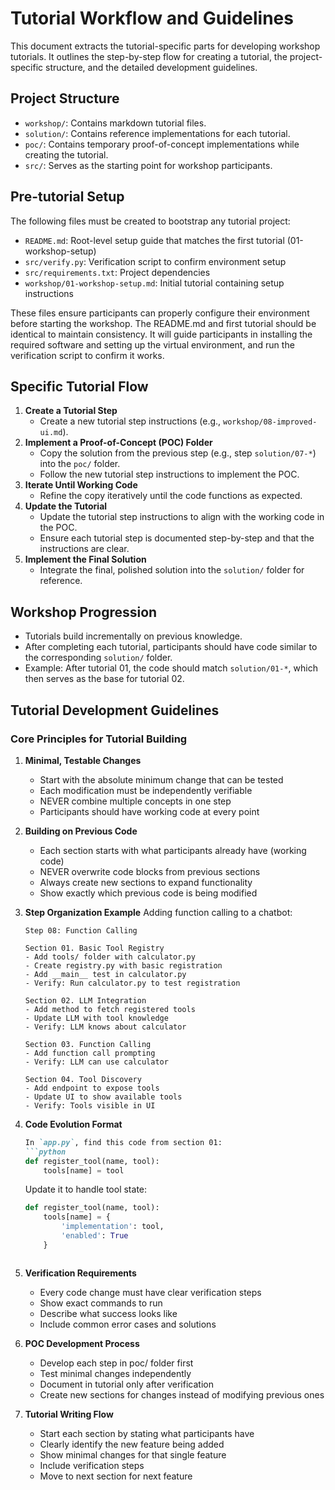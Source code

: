 # Tutorial Workflow and Guidelines

This document extracts the tutorial-specific parts for developing workshop tutorials. It outlines the step-by-step flow for creating a tutorial, the project-specific structure, and the detailed development guidelines.

## Project Structure

- `workshop/`: Contains markdown tutorial files.
- `solution/`: Contains reference implementations for each tutorial.
- `poc/`: Contains temporary proof-of-concept implementations while creating the tutorial.
- `src/`: Serves as the starting point for workshop participants.

## Pre-tutorial Setup

The following files must be created to bootstrap any tutorial project:

- `README.md`: Root-level setup guide that matches the first tutorial (01-workshop-setup)
- `src/verify.py`: Verification script to confirm environment setup
- `src/requirements.txt`: Project dependencies
- `workshop/01-workshop-setup.md`: Initial tutorial containing setup instructions

These files ensure participants can properly configure their environment before starting the workshop. The README.md and first tutorial should be identical to maintain consistency. It will guide participants in installing the required software and setting up the virtual environment, and run the verification script to confirm it works.

## Specific Tutorial Flow
1. **Create a Tutorial Step**
   - Create a new tutorial step instructions (e.g., `workshop/08-improved-ui.md`).
2. **Implement a Proof-of-Concept (POC) Folder**
   - Copy the solution from the previous step (e.g., step `solution/07-*`) into the `poc/` folder.
   - Follow the new tutorial step instructions to implement the POC.
3. **Iterate Until Working Code**
   - Refine the copy iteratively until the code functions as expected.
4. **Update the Tutorial**
   - Update the tutorial step instructions to align with the working code in the POC.
   - Ensure each tutorial step is documented step-by-step and that the instructions are clear.
5. **Implement the Final Solution**
   - Integrate the final, polished solution into the `solution/` folder for reference.

## Workshop Progression

- Tutorials build incrementally on previous knowledge.
- After completing each tutorial, participants should have code similar to the corresponding `solution/` folder.
- Example: After tutorial 01, the code should match `solution/01-*`, which then serves as the base for tutorial 02.

## Tutorial Development Guidelines

### Core Principles for Tutorial Building

1. **Minimal, Testable Changes**
   - Start with the absolute minimum change that can be tested
   - Each modification must be independently verifiable
   - NEVER combine multiple concepts in one step
   - Participants should have working code at every point

2. **Building on Previous Code**
   - Each section starts with what participants already have (working code)
   - NEVER overwrite code blocks from previous sections
   - Always create new sections to expand functionality
   - Show exactly which previous code is being modified

3. **Step Organization Example**
   Adding function calling to a chatbot:
   ```
   Step 08: Function Calling
   
   Section 01. Basic Tool Registry
   - Add tools/ folder with calculator.py
   - Create registry.py with basic registration
   - Add __main__ test in calculator.py
   - Verify: Run calculator.py to test registration
   
   Section 02. LLM Integration
   - Add method to fetch registered tools
   - Update LLM with tool knowledge
   - Verify: LLM knows about calculator
   
   Section 03. Function Calling
   - Add function call prompting
   - Verify: LLM can use calculator
   
   Section 04. Tool Discovery
   - Add endpoint to expose tools
   - Update UI to show available tools
   - Verify: Tools visible in UI
   ```

4. **Code Evolution Format**
   ```markdown
   In `app.py`, find this code from section 01:
   ```python
   def register_tool(name, tool):
       tools[name] = tool
   ```
   
   Update it to handle tool state:
   ```python
   def register_tool(name, tool):
       tools[name] = {
           'implementation': tool,
           'enabled': True
       }
   ```
   ```

5. **Verification Requirements**
   - Every code change must have clear verification steps
   - Show exact commands to run
   - Describe what success looks like
   - Include common error cases and solutions

6. **POC Development Process**
   - Develop each step in poc/ folder first
   - Test minimal changes independently
   - Document in tutorial only after verification
   - Create new sections for changes instead of modifying previous ones

7. **Tutorial Writing Flow**
   - Start each section by stating what participants have
   - Clearly identify the new feature being added
   - Show minimal changes for that single feature
   - Include verification steps
   - Move to next section for next feature
